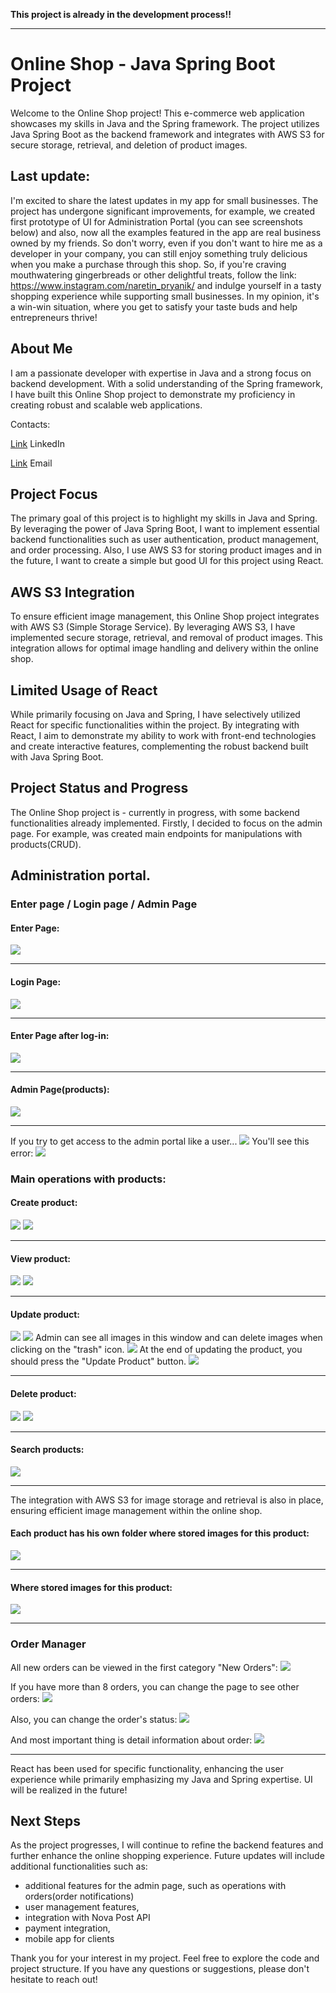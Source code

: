 **This project is already in the development process!!**

-------------------------------------------------

# Online Shop - Java Spring Boot Project

Welcome to the Online Shop project! This e-commerce web application showcases my skills in Java and the Spring framework. The project utilizes Java Spring Boot as the backend framework and integrates with AWS S3 for secure storage, retrieval, and deletion of product images.
## Last update:
I'm excited to share the latest updates in my app for small businesses. The project has undergone significant improvements, for example, we created first prototype of UI for Administration Portal (you can see screenshots below) and also, now all the examples featured in the app are real business owned by my friends. So don't worry, even if you don't want to hire me as a developer in your company, you can still enjoy something truly delicious when you make a purchase through this shop. So, if you're craving mouthwatering gingerbreads or other delightful treats, follow the link: https://www.instagram.com/naretin_pryanik/
and indulge yourself in a tasty shopping experience while supporting small businesses.
In my opinion, it's a win-win situation, where you get to satisfy your taste buds and help entrepreneurs thrive!
## About Me
I am a passionate developer with expertise in Java and a strong focus on backend development. With a solid understanding of the Spring framework, I have built this Online Shop project to demonstrate my proficiency in creating robust and scalable web applications.

Contacts:

[Link](https://www.linkedin.com/in/andrii-seleznov-32142721a/) LinkedIn

[Link](https://mail.google.com/mail/?view=cm&to=seleznov.andriy@gmail.com) Email
## Project Focus
The primary goal of this project is to highlight my skills in Java and Spring. By leveraging the power of Java Spring Boot, I want to implement essential backend functionalities such as user authentication, product management, and order processing. Also, I use AWS S3 for storing product images and in the future, I want to create a simple but good UI for this project using React.
## AWS S3 Integration
To ensure efficient image management, this Online Shop project integrates with AWS S3 (Simple Storage Service). By leveraging AWS S3, I have implemented secure storage, retrieval, and removal of product images. This integration allows for optimal image handling and delivery within the online shop.

## Limited Usage of React
While primarily focusing on Java and Spring, I have selectively utilized React for specific functionalities within the project. By integrating with React, I aim to demonstrate my ability to work with front-end technologies and create interactive features, complementing the robust backend built with Java Spring Boot.

## Project Status and Progress
The Online Shop project is - currently in progress, with some backend functionalities already implemented. Firstly, I decided to focus on the admin page. For example, was created main endpoints for manipulations with products(CRUD).
## Administration portal. 
### Enter page / Login page / Admin Page

#### Enter Page:
<img src="imgs/Enter-page.png">

--------------------------------------------



#### Login Page:
<img src="imgs/Login-page.png">

----------------------------------------------

#### Enter Page after log-in:
<img src="imgs/Enter-page-after-login.png">

-----------------------------------------------


#### Admin Page(products):
<img src="imgs/Admin-page.png">

-----------------------------------------------


If you try to get access to the admin portal like a user...
<img src="imgs/Login-USER-role.png">
You'll see this error:
<img src="imgs/Access-denied-error.png">

### Main operations with products:

#### Create product:
<img src="imgs/Create-product-1.png">
<img src="imgs/Create-product-2.png">

--------------------------------------------------------------------------------------------------------------------------------------------------------------------------------------------------------------------------------------------------------------------


#### View product:
<img src="imgs/View-product-1.png">
<img src="imgs/View-product-2.png">

--------------------------------------------------------------------------------------------------------------------------------------------------------------------------------------------------------------------------------------------------------------------


#### Update product:
<img src="imgs/Edit-product-1.png">
<img src="imgs/Edit-product-2.png">
Admin can see all images in this window and can delete images when clicking on the "trash" icon.
<img src="imgs/Edit-product-3.png">
At the end of updating the product, you should press the "Update Product" button.
<img src="imgs/Edit-product-4.png">

--------------------------------------------------------------------------------------------------------------------------------------------------------------------------------------------------------------------------------------------------------------------



#### Delete product:
<img src="imgs/Delete-product-1.png">
<img src="imgs/Delete-product-2.png">

--------------------------------------------------------------------------------------------------------------------------------------------------------------------------------------------------------------------------------------------------------------------


#### Search products:
<img src="imgs/Search-products.png">

--------------------------------------------------------------------------------------------------------------------------------------------------------------------------------------------------------------------------------------------------------------------



The integration with AWS S3 for image storage and retrieval is also in place, ensuring efficient image management within the online shop.
#### Each product has his own folder where stored images for this product:
<img src="imgs/s3-folders.png">

--------------------------------------------------------------------------------------------------

#### Where stored images for this product:
<img src="imgs/s3-images.png">

--------------------------------------------------------------------------------------------------
### Order Manager
All new orders can be viewed in the first category "New Orders":
<img src="imgs/new-orders.png">

If you have more than 8 orders, you can change the page to see other orders:
<img src="imgs/orders-paging.png">

Also, you can change the order's status:
<img src="imgs/in-progress.png">

And most important thing is detail information about order:
<img src="imgs/order-details.png">

-----------------------------------------------

React has been used for specific functionality, enhancing the user experience while primarily emphasizing my Java and Spring expertise.
UI will be realized in the future!

## Next Steps
As the project progresses, I will continue to refine the backend features and further enhance the online shopping experience. Future updates will include additional functionalities such as:
- additional features for the admin page, such as operations with orders(order notifications)
- user management features,
- integration with Nova Post API
- payment integration,
- mobile app for clients

Thank you for your interest in my project. Feel free to explore the code and project structure. If you have any questions or suggestions, please don't hesitate to reach out!